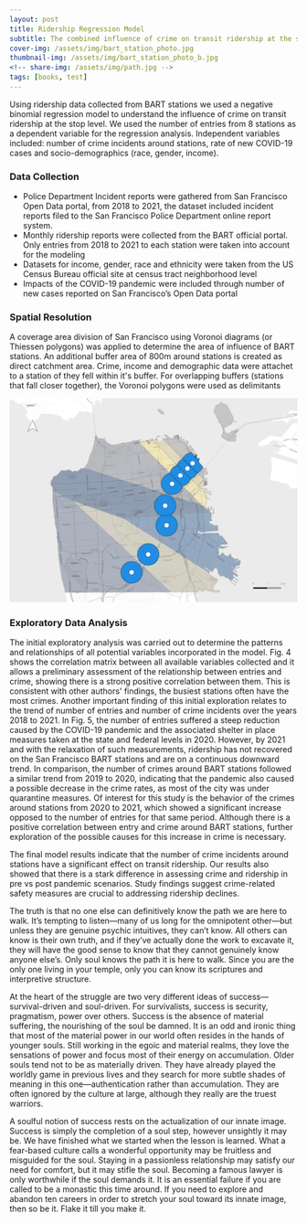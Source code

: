 ```yaml
---
layout: post
title: Ridership Regression Model
subtitle: The combined influence of crime on transit ridership at the stop level
cover-img: /assets/img/bart_station_photo.jpg
thumbnail-img: /assets/img/bart_station_photo_b.jpg
<!-- share-img: /assets/img/path.jpg -->
tags: [books, test]
---
```


Using ridership data collected from BART stations we used a negative binomial regression model to understand the influence of crime on transit ridership at the stop level. We used the number of entries from 8 stations as a dependent variable for the regression analysis. Independent variables included: number of crime incidents around stations, rate of new COVID-19 cases and socio-demographics (race, gender, income). 

### Data Collection
* Police Department Incident reports were gathered from San Francisco Open Data portal, from 2018 to 2021, the dataset included incident reports filed to the San Francisco Police Department online report system. 
* Monthly ridership reports were collected from the BART official portal. Only entries from 2018 to 2021 to each station were taken into account for the modeling
*  Datasets for income, gender, race and ethnicity were taken from the US Census Bureau official site at census tract neighborhood level
* Impacts of the COVID-19 pandemic were included through number of new cases reported on San Francisco’s Open Data portal

### Spatial Resolution
A coverage area division of San Francisco using Voronoi diagrams (or Thiessen polygons) was applied to determine the area of influence of BART stations. An additional buffer area of 800m around stations is created as direct catchment area. Crime, income and demographic data were attachet to a station of they fell within it's buffer. For overlapping buffers (stations that fall closer together), the Voronoi polygons were used as delimitants

<!-- <img src="/assets/img/Buffer_Thiessen.png">
![Buffers](/assets/img/Buffer_Thiessen.png) -->
![Buffers](./assets/img/Buffer_Thiessen.png)

### Exploratory Data Analysis
The initial exploratory analysis was carried out to determine the patterns and relationships of all potential variables incorporated in the model. Fig. 4 shows the correlation matrix between all available variables collected and it allows a preliminary assessment of the relationship between entries and crime, showing there is a strong positive correlation between them. This is consistent with other authors' findings, the busiest stations often have the most crimes. Another important finding of this initial exploration relates to the trend of number of entries and number of crime incidents over the years 2018 to 2021. In Fig. 5, the number of entries suffered a steep reduction caused by the COVID-19 pandemic and the associated shelter in place measures taken at the state and federal levels in 2020. However, by 2021 and with the relaxation of such measurements, ridership has not recovered on the San Francisco BART stations and are on a continuous downward trend. In comparison, the number of crimes around BART stations followed a similar trend from 2019 to 2020, indicating that the pandemic also caused a possible decrease in the crime rates, as most of the city was under quarantine measures. Of interest for this study is the behavior of the crimes around stations from 2020 to 2021, which showed a significant increase opposed to the number of entries for that same period. Although there is a positive correlation between entry and crime around BART stations, further exploration of the possible causes for this increase in crime is necessary.











The final model results indicate that the number of crime incidents around stations have a significant effect on transit ridership. Our results also showed that there is a stark difference in assessing crime and ridership in pre vs post pandemic scenarios.  Study findings suggest crime-related safety measures are crucial to addressing ridership declines. 


The truth is that no one else can definitively know the path we are here to walk. It’s tempting to listen—many of us long for the omnipotent other—but unless they are genuine psychic intuitives, they can’t know. All others can know is their own truth, and if they’ve actually done the work to excavate it, they will have the good sense to know that they cannot genuinely know anyone else’s. Only soul knows the path it is here to walk. Since you are the only one living in your temple, only you can know its scriptures and interpretive structure.

At the heart of the struggle are two very different ideas of success—survival-driven and soul-driven. For survivalists, success is security, pragmatism, power over others. Success is the absence of material suffering, the nourishing of the soul be damned. It is an odd and ironic thing that most of the material power in our world often resides in the hands of younger souls. Still working in the egoic and material realms, they love the sensations of power and focus most of their energy on accumulation. Older souls tend not to be as materially driven. They have already played the worldly game in previous lives and they search for more subtle shades of meaning in this one—authentication rather than accumulation. They are often ignored by the culture at large, although they really are the truest warriors.

A soulful notion of success rests on the actualization of our innate image. Success is simply the completion of a soul step, however unsightly it may be. We have finished what we started when the lesson is learned. What a fear-based culture calls a wonderful opportunity may be fruitless and misguided for the soul. Staying in a passionless relationship may satisfy our need for comfort, but it may stifle the soul. Becoming a famous lawyer is only worthwhile if the soul demands it. It is an essential failure if you are called to be a monastic this time around. If you need to explore and abandon ten careers in order to stretch your soul toward its innate image, then so be it. Flake it till you make it.

